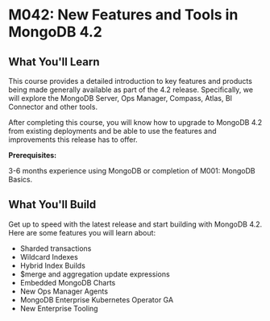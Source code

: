 # M042: New Features and Tools in MongoDB 4.2

## What You'll Learn

This course provides a detailed introduction to key features and products being made generally available as part of the 4.2 release. Specifically, we will explore the MongoDB Server, Ops Manager, Compass, Atlas, BI Connector and other tools.

After completing this course, you will know how to upgrade to MongoDB 4.2 from existing deployments and be able to use the features and improvements this release has to offer.

**Prerequisites:**

3-6 months experience using MongoDB or completion of M001: MongoDB Basics.

## What You'll Build

Get up to speed with the latest release and start building with MongoDB 4.2. Here are some features you will learn about:

- Sharded transactions
- Wildcard Indexes
- Hybrid Index Builds
- $merge and aggregation update expressions
- Embedded MongoDB Charts
- New Ops Manager Agents
- MongoDB Enterprise Kubernetes Operator GA
- New Enterprise Tooling

<br/>
